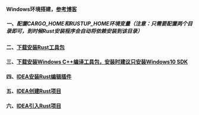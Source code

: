 #### Windows环境搭建，[参考博客](https://blog.csdn.net/weixin_43882409/article/details/87616268)
##### 一、配置CARGO_HOME和RUSTUP_HOME环境变量（注意：只需要配置两个目录即可，到时候Rust安装程序会自动将依赖安装到该目录）
#### 二、[下载安装Rust工具包](https://win.rustup.rs)
#### 三、[下载安装Windows C++编译工具包，安装时建议只安装Windows10 SDK](http://go.microsoft.com/fwlink/?LinkId=691126)
#### 四、[IDEA安装Rust编辑插件][1]
#### 五、[IDEA创建Rust项目][2]
#### 六、[IDEA引入Rust项目][3]

[1]: https://github.com/firechiang/rust-study/tree/master/docs/idea-install.md
[2]: https://github.com/firechiang/rust-study/tree/master/docs/idea-create-project.md
[3]: https://github.com/firechiang/rust-study/tree/master/docs/idea-import-project.md